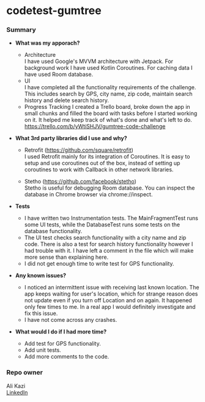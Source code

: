 # codetest-gumtree

### Summary ###

* __What was my apporach?__
    - Architecture  
    I have used Google's MVVM architecture with Jetpack. For background work I have used Kotlin Coroutines. For caching data I have used Room database.
    - UI  
    I have completed all the functionality requirements of the challenge. This includes search by GPS, city name, zip code, maintain search history and delete search history.
    - Progress Tracking
    I created a Trello board, broke down the app in small chunks and filled the board with tasks before I started working on it. It helped me keep track of what's done and what's left to do.
    https://trello.com/b/yWtiSHJV/gumtree-code-challenge

* __What 3rd party libraries did I use and why?__
    - Retrofit (https://github.com/square/retrofit)  
    I used Retrofit mainly for its integration of Coroutines. It is easy to setup and use coroutines out of the box, instead of setting up coroutines to work with Callback in other network libraries.
    
    - Stetho (https://github.com/facebook/stetho)  
    Stetho is useful for debugging Room database. You can inspect the database in Chrome browser via chrome://inspect.
    
* __Tests__
    - I have written two Instrumentation tests. The MainFragmentTest runs some UI tests, while the DatabaseTest runs some tests on the database functionality.
    - The UI test checks search functionality with a city name and zip code. There is also a test for search history functionality however I had trouble with it. I have left a comment in the file which will make more sense than explaining here.
    - I did not get enough time to write test for GPS functionality.
    
* __Any known issues?__
    - I noticed an intermittent issue with receiving last known location. The app keeps waiting for user's location, which for strange reason does not update even if you turn off Location and on again. It happened only few times to me. In a real app I would definitely investigate and fix this issue.
    - I have not come across any crashes. 

* __What would I do if I had more time?__
    - Add test for GPS functionality.
    - Add unit tests.
    - Add more comments to the code.

### Repo owner ###

Ali Kazi   
[LinkedIn](linkedin.com/in/mdalikazi)  
